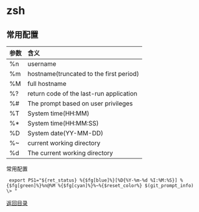 # zsh

## 常用配置
|参数|含义|
|:---|:---|
|%n|username|
|%m|hostname(truncated to the first period)|
|%M|full hostname|
|%?|return code of the last-run application|
|%#|The prompt based on user privileges|
|%T|System time(HH:MM)|
|%*|System time(HH:MM:SS)|
|%D|System date(YY-MM-DD)|
|%~|current working directory|
|%d|The current working directory|
常用配置
```
 export PS1="${ret_status} %{$fg[blue]%}[%D{%Y-%m-%d %I:%M:%S}] %{$fg[green]%}%n@%M %{$fg[cyan]%}%~%{$reset_color%} $(git_prompt_info)
\> "
```

[返回目录](../CONTENTS.md)